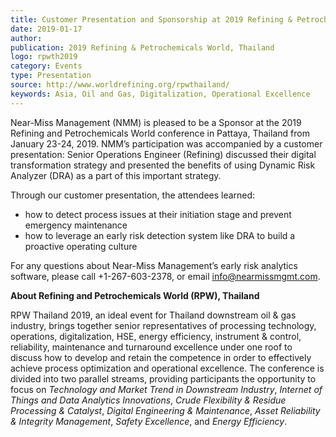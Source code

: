 ```yaml
---  
title: Customer Presentation and Sponsorship at 2019 Refining & Petrochemicals World, Thailand
date: 2019-01-17
author: 
publication: 2019 Refining & Petrochemicals World, Thailand
logo: rpwth2019
category: Events
type: Presentation
source: http://www.worldrefining.org/rpwthailand/
keywords: Asia, Oil and Gas, Digitalization, Operational Excellence
---
```

Near-Miss Management (NMM) is pleased to be a Sponsor at the 2019 Refining and Petrochemicals World conference in Pattaya, Thailand from January 23-24, 2019. NMM’s participation was accompanied by a customer presentation: Senior Operations Engineer (Refining) discussed their digital transformation strategy and presented the benefits of using Dynamic Risk Analyzer (DRA) as a part of this important strategy.

Through our customer presentation, the attendees learned:

- how to detect process issues at their initiation stage and prevent emergency maintenance
- how to leverage an early risk detection system like DRA to build a proactive operating culture

For any questions about Near-Miss Management’s early risk analytics software, please call +1-267-603-2378, or email info@nearmissmgmt.com.

**About Refining and Petrochemicals World (RPW), Thailand**

RPW Thailand 2019, an ideal event for Thailand downstream oil & gas industry, brings together senior representatives of processing technology, operations, digitalization, HSE, energy efficiency, instrument & control, reliability, maintenance and turnaround excellence under one roof to discuss how to develop and retain the competence in order to effectively achieve process optimization and operational excellence. The conference is divided into two parallel streams, providing participants the opportunity to focus on *Technology and Market Trend in Downstream Industry*, *Internet of Things and Data Analytics Innovations*, *Crude Flexibility & Residue Processing & Catalyst*, *Digital Engineering & Maintenance*, *Asset Reliability & Integrity Management*, *Safety Excellence*, and *Energy Efficiency*. 
